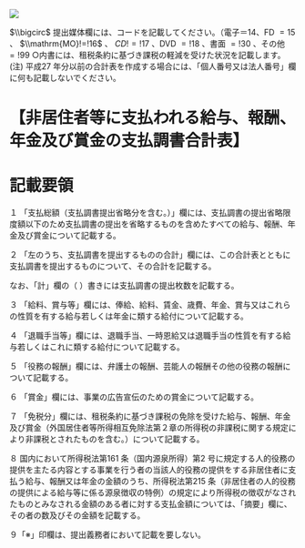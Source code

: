 ![](https://www.nta.go.jp/tmp/4bc4eade-5997-49c1-8e74-736e0dd46c11/images/8b2b60093bb45bdb2f0d885b3696175533370b121f2aafd14b3fb0903d9186e2.jpg)

$\\bigcirc$ 提出媒体欄には、コードを記載してください。（電子＝14、FD $=15$ 、 $\\mathrm{MO}!=!16$ 、 $C D!=!17$ 、DVD $=!18$ 、書面 $=!30$ 、その他 $=!99$ ○内書には、租税条約に基づき課税の軽減を受けた状況を記載します。(注) 平成27 年分以前の合計表を作成する場合には、「個人番号又は法人番号」欄に何も記載しないでください。

# 【非居住者等に支払われる給与、報酬、年金及び賞金の支払調書合計表】

# 記載要領

１ 「支払総額（支払調書提出省略分を含む。）」欄には、支払調書の提出省略限度額以下のため支払調書の提出を省略するものを含めたすべての給与、報酬、年金及び賞金について記載する。

２ 「左のうち、支払調書を提出するものの合計」欄には、この合計表とともに支払調書を提出するものについて、その合計を記載する。

なお、「計」欄の（ ）書きには支払調書の提出枚数を記載する。

３ 「給料、賞与等」欄には、俸給、給料、賃金、歳費、年金、賞与又はこれらの性質を有する給与若しくは年金に類する給付について記載する。

４ 「退職手当等」欄には、退職手当、一時恩給又は退職手当の性質を有する給与若しくはこれに類する給付について記載する。

５ 「役務の報酬」欄には、弁護士の報酬、芸能人の報酬その他の役務の報酬について記載する。

６ 「賞金」欄には、事業の広告宣伝のための賞金について記載する。

７ 「免税分」欄には、租税条約に基づき課税の免除を受けた給与、報酬、年金及び賞金（外国居住者等所得相互免除法第２章の所得税の非課税に関する規定により非課税とされたものを含む。）について記載する。

８ 国内において所得税法第161 条（国内源泉所得）第2 号に規定する人的役務の提供を主たる内容とする事業を行う者の当該人的役務の提供をする非居住者に支払う給与、報酬又は年金の金額のうち、所得税法第215 条（非居住者の人的役務の提供による給与等に係る源泉徴収の特例）の規定により所得税の徴収がなされたものとみなされる金額のある者に対する支払金額については、「摘要」欄に、その者の数及びその金額を記載する。

９「※」印欄は、提出義務者において記載を要しない。